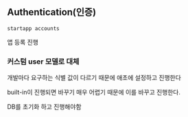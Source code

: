 ## Authentication(인증)

`startapp accounts`

앱 등록 진행



### 커스텀 user 모델로 대체

개발마다 요구하는 식별 값이 다르기 때문에 애초에 설정하고 진행한다

built-in이 진행되면 바꾸기 매우 어렵기 때문에 이를 바꾸고 진행한다.



DB를 초기화 하고 진행해야함
